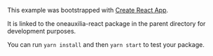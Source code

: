 This example was bootstrapped with [Create React App](https://github.com/facebook/create-react-app).

It is linked to the oneauxilia-react package in the parent directory for development purposes.

You can run `yarn install` and then `yarn start` to test your package.
